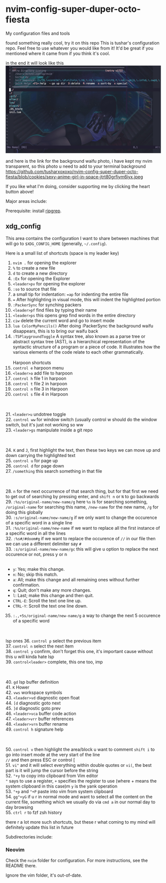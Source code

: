 # nvim-config-super-duper-octo-fiesta
My configuration files and tools

found something really cool, try it on this repo
This is tushar's configuration repo. Feel free to use whatever you would like from it! It'd be great if you mentioned where it came from if you think it's cool.

in the end it will look like this
![alt text](https://github.com/tusharxoxoxo/nvim-config-super-duper-octo-fiesta/blob/cookies/Screenshot%202023-06-22%20at%2013.51.51.jpg)

and here is the link for the background waifu photo, i have kept my nvim transparent, so this photo u need to add to your terminal background
https://github.com/tusharxoxoxo/nvim-config-super-duper-octo-fiesta/blob/cookies/sexy-anime-girl-in-space-jtrt80grfiym6iyx.jpeg

If you like what I'm doing, consider supporting me by clicking the heart button above!

Major areas include:

Prerequisite: install [ripgrep](https://github.com/BurntSushi/ripgrep).

## xdg_config

This area contains the configuration I want to share between machines that will go to `$XDG_CONFIG_HOME` (generally, `~/.config`).

Here is a small list of shortcuts (space is my leader key)
1. `nvim .` for opening the explorer
2. `%` to create a new file
3. `d` to create a new directory
4. `:Ex` for opening the Explorer
5. `<leader>pv` for opening the explorer
6. `:so` to source that file
7. a small tip for indentation: `=ap` for indenting the entire file
8. `=` After highlighting in visual mode, this will indent the highlighted portion
9. `:PackerSync` for synching packers
10. `<leader>pf` find files by typing their name
11. `<leader>ps` this opens grep find words in the entire directory
12. `ciw` delete the current word and go to insert mode
13. `lua ColorMyPencils()` After doing :PackerSync the background waifu disappears, this is to bring our waifu back
14. `:TSPlaygroundToggle` A syntax tree, also known as a parse tree or abstract syntax tree (AST), is a hierarchical representation of the syntactic structure of a program or a piece of code. It illustrates how the various elements of the code relate to each other grammatically.
<br/> <br/>   Harpoon shortcuts
15. `control e` harpoon menu
16. `<leader>a` add file to harpoon
17. `control h` file 1 in harpoon
18. `control t` file 2 in harpoon
19. `control n` file 3 in Harpoon
20. `control s` file 4 in Harpoon


<br/><br/>
21. `<leader>u` undotree toggle<br/>
22. `control ww` for window switch (usually control w should do the window switch, but it's just not working so ww<br/>
23. `<leader>gs` manipulate inside a git repo<br/>


<br/><br/>
24. `K` and `J`, first highlight the text, then these two keys we can move up and down carrying the highlighted text<br/>
25. `control u` for page up<br/>
26. `control d` for page down<br/>
27. `/something` this search something in that file<br/>



<br/><br/>
28. `n` for the next occurrence of that search thing, but for that first we need to get out of searching by pressing enter, and `shift n` or `N` to go backwards<br/>
29. `:%s/original-name/new-name/g` here `%s` is for searching something, `/original-name` for searching this name, `/new-name` for the new name, `/g` for doing this globally<br/>
30. `:s/original-name/new-name/g` if we only want to change the occurence of a specific word in a single line<br/>
31. `:%s/original-name/new-name` if we want to replace all the first instance of a specific word in all the lines<br/>
32. `:%s#/#doom#g` if we want to replace the occurence of `//` in our file then we can use a different delimiter say `#`<br/>
33. `:s/original-name/new-name/gc` this will give u option to replace the next occurence or not, press y or n<br> <br/>
    	
- `y`: Yes; make this change.
- `n`: No; skip this match.
- `a`: All; make this change and all remaining ones without further confirmation.
- `q`: Quit; don't make any more changes.
- `l`: Last; make this change and then quit.
- `CTRL-E`: Scroll the text one line up.
- `CTRL-Y`: Scroll the text one line down.

35. `:.,+5s/original-name/new-name/g` a way to change the next 5 occurence of a specific word<br/>



 <br/><br/>   lsp ones
36. `control p` select the previous item<br/>
37. `control n` select the next item<br/>
38. `control y` confirm, don't forget this one, it's important cause without this u will kinda hate lsp<br/>
39. `control<leader>` complete, this one too, imp<br/>

<br/><br/>
40. `gd` lsp buffer definition<br/>
41. `K` Hower<br/>
42. `vws` workspace symbols<br/>
43. `<leader>vd` diagnostic open float<br/>
44. `[d` diagnostic goto next<br/>
45. `]d` diagnostic goto prev<br/>
46. `<leader>vca` buffer code action<br/>
47. `<leader>vrr` buffer references<br/>
48. `<leader>vrn` buffer rename<br/>
49. `control h` signature help<br/>



<br/><br/>
50. `control v` then highlight the area/block u want to comment `shift i` to go into insert mode at the very start of the line<br/>
    `//` and then press ESC or control [<br/>
51. `vi"` and it will select everything within double quotes or `vi(`, the best part is it will jump the cursor before the string<br/>
52. `"+y` to copy into clipboard from Vim editor<br/>
    `"` says to use a register, `+` specifies the register to use (where + means the system clipboard in this case)m `y` is the yank operation<br/>
53. `"+p` and `"+P` paste into vim from system clipboard<br/>
54. `gg"+yG` if u r in normal mode and want to select all the content on the current file, something which we usually do via `cmd a` in our normal day to day browsing<br/>
55. `ctrl r` to fzf zsh history<br/> 


there r a lot more such shortcuts, but these r what coming to my mind will definitely update this list in future<br/>


Subdirectories include:

### Neovim

Check the `nvim` folder for configuration. For more instructions, see the README there.

Ignore the vim folder, it's out-of-date.
